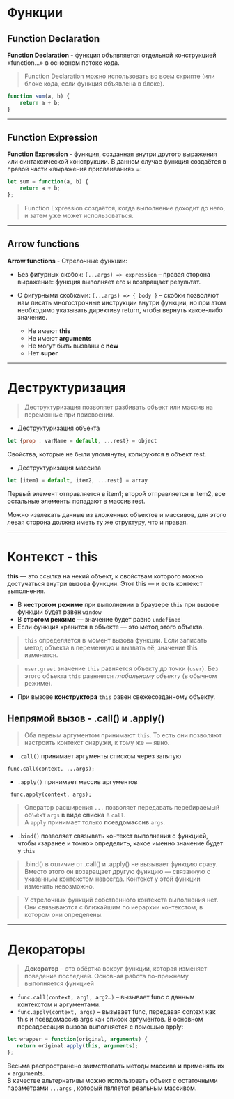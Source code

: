 # Функции

## Function Declaration

**Function Declaration** - функция объявляется отдельной конструкцией «function…» в основном потоке кода.
> Function Declaration можно использовать во всем скрипте (или блоке кода, если функция объявлена в блоке).

```js
function sum(a, b) {   
    return a + b;   
}
```


___

## Function Expression

**Function Expression** - функция, созданная внутри другого выражения или синтаксической конструкции. В данном случае
функция создаётся в правой части «выражения присваивания» =:

```js
let sum = function(a, b) {  
    return a + b; 
};
 ```

> Function Expression создаётся, когда выполнение доходит до него, и затем уже может использоваться.

___

## Arrow functions

**Arrow functions** - Стрелочные функции:

* Без фигурных скобок: `(...args) => expression` – правая сторона выражение: функция выполняет его и возвращает
  результат.
* С фигурными скобками: `(...args) => { body }` – скобки позволяют нам писать многострочные инструкции внутри функции,
  но при этом необходимо указывать директиву return, чтобы вернуть какое-либо значение.

    * Не имеют **this**
    * Не имеют **arguments**
    * Не могут быть вызваны с **new**
    * Нет **super**

___

# Деструктуризация

> Деструктуризация позволяет разбивать объект или массив на переменные при присвоении.

* Деструктуризация объекта

```js
let {prop : varName = default, ...rest} = object
```

Свойства, которые не были упомянуты, копируются в объект rest.

* Деструктуризация массива

```js
let [item1 = default, item2, ...rest] = array
```

Первый элемент отправляется в item1; второй отправляется в item2, все остальные элементы попадают в массив rest.

Можно извлекать данные из вложенных объектов и массивов, для этого левая сторона должна иметь ту же структуру, что и
правая.

___

# Контекст - this

**this** — это ссылка на некий объект, к свойствам которого можно достучаться внутри вызова функции. Этот this — и есть
контекст выполнения.

* В **нестрогом режиме** при выполнении в браузере `this` при вызове функции будет равен `window`
* В **строгом режиме** — значение будет равно `undefined`
* Если функция хранится в объекте — это метод этого объекта.

> `this` определяется в момент вызова функции. Если записать метод объекта в переменную и вызвать её, значение this изменится.

> `user.greet` значение `this` равняется объекту до точки (`user`). Без этого объекта `this` равняется *глобальному объекту* (в обычном режиме).

* При вызове **конструктора** `this` равен свежесозданному объекту.

## Непрямой вызов - .call() и .apply()

> Оба первым аргументом принимают `this`. То есть они позволяют настроить контекст снаружи, к тому же — явно.

* `.call()` принимает аргументы списком через запятую

`func.call(context, ...args); `

* `.apply()` принимает массив аргументов

`  func.apply(context, args); `

> Оператор расширения `...` позволяет передавать перебираемый объект `args` **в виде списка** в `call`.  
> А `apply` принимает только **псевдомассив** `args`.

* `.bind()` позволяет связывать контекст выполнения с функцией, чтобы «заранее и точно» определить, какое именно
  значение будет у `this`

> .bind() в отличие от .call() и .apply() не вызывает функцию сразу. Вместо этого он возвращает другую функцию — связанную с указанным контекстом навсегда. Контекст у этой функции изменить невозможно.

> У стрелочных функций собственного контекста выполнения нет. Они связываются с ближайшим по иерархии контекстом, в котором они определены.

___

# Декораторы

> **Декоратор** – это обёртка вокруг функции, которая изменяет поведение последней. Основная работа по-прежнему выполняется функцией

* `func.call(context, arg1, arg2…)` – вызывает func с данным контекстом и аргументами.
* `func.apply(context, args)` – вызывает func, передавая context как this и псевдомассив args как список аргументов. В
  основном переадресация вызова выполняется с помощью apply:

```js
let wrapper = function(original, arguments) {
   return original.apply(this, arguments); 
};
 ```

 
Весьма распространено заимствовать методы массива и применять их к arguments.   
В качестве альтернативы можно использовать объект
с остаточными параметрами `...args` , который является реальным массивом.